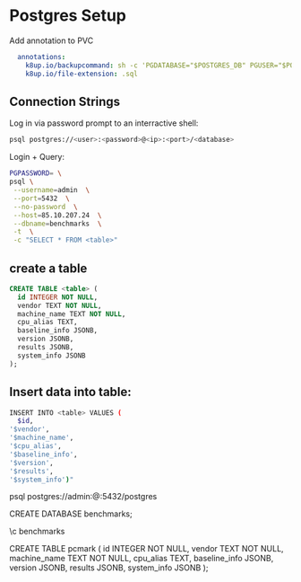 # Postgres Setup

Add annotation to PVC

```yaml
  annotations:
    k8up.io/backupcommand: sh -c 'PGDATABASE="$POSTGRES_DB" PGUSER="$POSTGRES_USER" PGPASSWORD="$POSTGRES_PASSWORD" pg_dump --clean'
    k8up.io/file-extension: .sql
```

## Connection Strings

Log in via password prompt to an interractive shell:

```bash
psql postgres://<user>:<password>@<ip>:<port>/<database>
```

Login + Query:

```bash
PGPASSWORD= \
psql \
 --username=admin  \
 --port=5432  \
 --no-password  \
 --host=85.10.207.24  \
 --dbname=benchmarks  \
 -t  \
 -c "SELECT * FROM <table>"
```

## create a table

```sql
CREATE TABLE <table> (
  id INTEGER NOT NULL,
  vendor TEXT NOT NULL,
  machine_name TEXT NOT NULL,
  cpu_alias TEXT,
  baseline_info JSONB,
  version JSONB,
  results JSONB,
  system_info JSONB
);
```

## Insert data into table:

```bash
INSERT INTO <table> VALUES (
  $id,
'$vendor',
'$machine_name',
'$cpu_alias',
'$baseline_info',
'$version',
'$results',
'$system_info')"
```

psql postgres://admin:<password>@<ip>:5432/postgres

CREATE DATABASE benchmarks;

\c benchmarks

CREATE TABLE pcmark (
  id INTEGER NOT NULL,
  vendor TEXT NOT NULL,
  machine_name TEXT NOT NULL,
  cpu_alias TEXT,
  baseline_info JSONB,
  version JSONB,
  results JSONB,
  system_info JSONB
);
